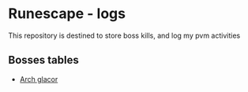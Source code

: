 # Runescape - logs
This repository is destined to store boss kills, and log my pvm activities
## Bosses tables
  * [Arch glacor](ArchGlacor.md)
